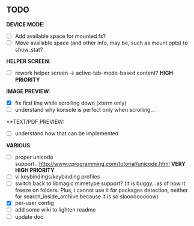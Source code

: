## TODO

**DEVICE MODE**:  

- [ ] Add available space for mounted fs?
- [ ] Move available space (and other info, may be, such as mount opts) to show_stat?

**HELPER SCREEN**:  

- [ ] rework helper screen -> active-tab-mode-based content? **HIGH PRIORITY**

**IMAGE PREVIEW**:  

- [x] fix first line while scrolling down (xterm only)
- [ ] understand why konsole is perfect only when scrolling...

**TEXT/PDF PREVIEW:  

- [ ] understand how that can be implemented

**VARIOUS**:  

- [ ] proper unicode support...http://www.cprogramming.com/tutorial/unicode.html **VERY HIGH PRIORITY**
- [ ] vi keybindings/keybinding profiles
- [ ] switch back to libmagic mimetype support? (it is buggy...as of now it freeze on folders. Plus, i cannot use it for packages detection, neither for search_inside_archive because it is so slooooooooow)
- [x] per-user config
- [ ] add some wiki to lighten readme
- [ ] update doc
